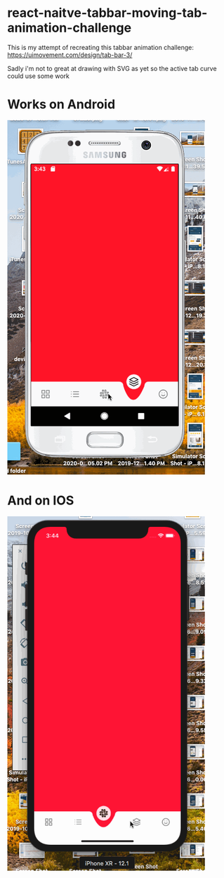 # react-naitve-tabbar-moving-tab-animation-challenge

This is my attempt of recreating this tabbar animation challenge: https://uimovement.com/design/tab-bar-3/

Sadly i'm not to great at drawing with SVG as yet so the active tab curve could use some work

# Works on Android
![alt text](https://github.com/kyle-belle/react-naitve-tabbar-moving-tab-animation-challenge/blob/master/android-version.gif)

# And on IOS
![alt text](https://github.com/kyle-belle/react-naitve-tabbar-moving-tab-animation-challenge/blob/master/iphone-version.gif)